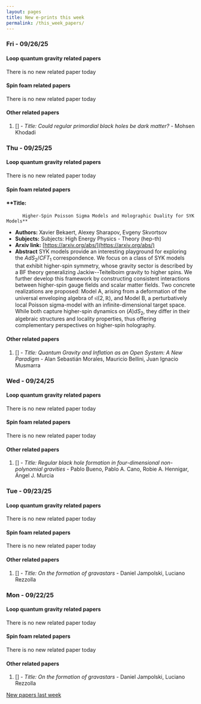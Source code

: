 ```yaml
---
layout: pages
title: New e-prints this week
permalink: /this_week_papers/
---
```




### Fri - 09/26/25

#### Loop quantum gravity related papers

There is no new related paper today 

#### Spin foam related papers

There is no new related paper today 



#### Other related papers

1. [[]](https://arxiv.org/abs/) - *Title:
          Could regular primordial black holes be dark matter?* - Mohsen Khodadi



### Thu - 09/25/25

#### Loop quantum gravity related papers

There is no new related paper today 

#### Spin foam related papers

#### **Title:
          Higher-Spin Poisson Sigma Models and Holographic Duality for SYK Models**
 - **Authors:** Xavier Bekaert, Alexey Sharapov, Evgeny Skvortsov
 - **Subjects:** Subjects:
High Energy Physics - Theory (hep-th)
 - **Arxiv link:** [https://arxiv.org/abs/](https://arxiv.org/abs/)
 - **Abstract**
 SYK models provide an interesting playground for exploring the $AdS_2/CFT_1$ correspondence. We focus on a class of SYK models that exhibit higher-spin symmetry, whose gravity sector is described by a BF theory generalizing Jackiw--Teitelboim gravity to higher spins. We further develop this framework by constructing consistent interactions between higher-spin gauge fields and scalar matter fields. Two concrete realizations are proposed: Model A, arising from a deformation of the universal enveloping algebra of $\mathfrak{sl}(2,\mathbb{R})$, and Model B, a perturbatively local Poisson sigma-model with an infinite-dimensional target space. While both capture higher-spin dynamics on $(A)dS_2$, they differ in their algebraic structures and locality properties, thus offering complementary perspectives on higher-spin holography. 



#### Other related papers

1. [[]](https://arxiv.org/abs/) - *Title:
          Quantum Gravity and Inflation as an Open System: A New Paradigm* - Alan Sebastián Morales, Mauricio Bellini, Juan Ignacio Musmarra



### Wed - 09/24/25

#### Loop quantum gravity related papers

There is no new related paper today 

#### Spin foam related papers

There is no new related paper today 



#### Other related papers

1. [[]](https://arxiv.org/abs/) - *Title:
          Regular black hole formation in four-dimensional non-polynomial gravities* - Pablo Bueno, Pablo A. Cano, Robie A. Hennigar, Ángel J. Murcia



### Tue - 09/23/25

#### Loop quantum gravity related papers

There is no new related paper today 

#### Spin foam related papers

There is no new related paper today 



#### Other related papers

1. [[]](https://arxiv.org/abs/) - *Title:
          On the formation of gravastars* - Daniel Jampolski, Luciano Rezzolla



### Mon - 09/22/25

#### Loop quantum gravity related papers

There is no new related paper today 

#### Spin foam related papers

There is no new related paper today 



#### Other related papers

1. [[]](https://arxiv.org/abs/) - *Title:
          On the formation of gravastars* - Daniel Jampolski, Luciano Rezzolla






[New papers last week]({{site.url}}/archived/weekly/pre-prints/2025/09/22/archived_weekly_papers.html)